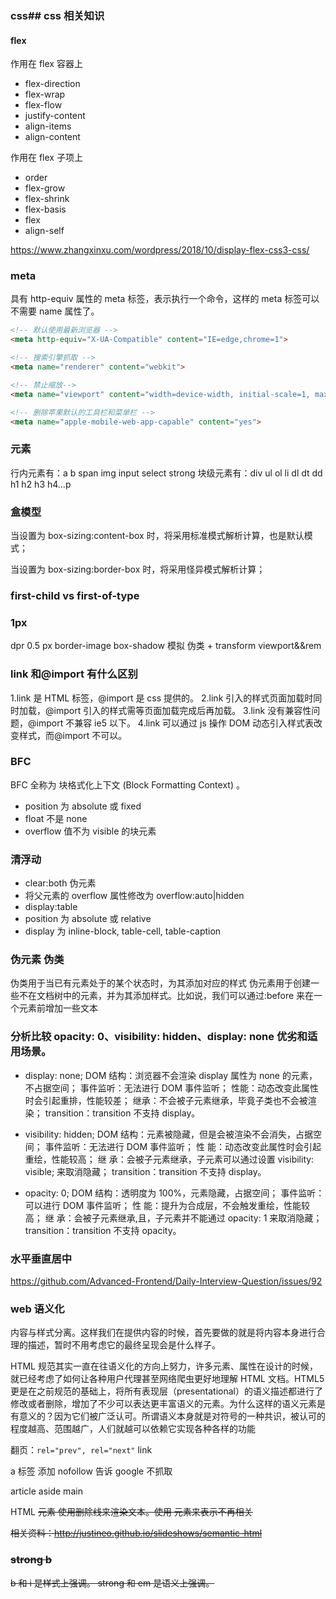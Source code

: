 ### css## css 相关知识

#### flex

作用在 flex 容器上

- flex-direction
- flex-wrap
- flex-flow
- justify-content
- align-items
- align-content

作用在 flex 子项上

- order
- flex-grow
- flex-shrink
- flex-basis
- flex
- align-self

https://www.zhangxinxu.com/wordpress/2018/10/display-flex-css3-css/

### meta

具有 http-equiv 属性的 meta 标签，表示执行一个命令，这样的 meta 标签可以不需要 name 属性了。

```html
<!-- 默认使用最新浏览器 -->
<meta http-equiv="X-UA-Compatible" content="IE=edge,chrome=1">

<!-- 搜索引擎抓取 -->
<meta name="renderer" content="webkit">

<!-- 禁止缩放-->
<meta name="viewport" content="width=device-width, initial-scale=1, maximum-scale=1, minimum-scale=1, user-scalable=no, minimal-ui">

<!-- 删除苹果默认的工具栏和菜单栏 -->
<meta name="apple-mobile-web-app-capable" content="yes">
```

### 元素

行内元素有：a b span img input select strong
块级元素有：div ul ol li dl dt dd h1 h2 h3 h4…p

### 盒模型

当设置为 box-sizing:content-box 时，将采用标准模式解析计算，也是默认模式；

当设置为 box-sizing:border-box 时，将采用怪异模式解析计算；

### first-child vs first-of-type

### 1px

dpr 0.5 px
border-image
box-shadow 模拟
伪类 + transform
viewport&&rem

### link 和@import 有什么区别

1.link 是 HTML 标签，@import 是 css 提供的。
2.link 引入的样式页面加载时同时加载，@import 引入的样式需等页面加载完成后再加载。
3.link 没有兼容性问题，@import 不兼容 ie5 以下。
4.link 可以通过 js 操作 DOM 动态引入样式表改变样式，而@import 不可以。

### BFC

BFC 全称为 块格式化上下文 (Block Formatting Context) 。

- position 为 absolute 或 fixed
- float 不是 none
- overflow 值不为 visible 的块元素

### 清浮动

- clear:both 伪元素
- 将父元素的 overflow 属性修改为 overflow:auto|hidden
- display:table
- position 为 absolute 或 relative
- display 为 inline-block, table-cell, table-caption

### 伪元素 伪类

伪类用于当已有元素处于的某个状态时，为其添加对应的样式
伪元素用于创建一些不在文档树中的元素，并为其添加样式。比如说，我们可以通过:before 来在一个元素前增加一些文本

### 分析比较 opacity: 0、visibility: hidden、display: none 优劣和适用场景。

- display: none;
  DOM 结构：浏览器不会渲染 display 属性为 none 的元素，不占据空间；
  事件监听：无法进行 DOM 事件监听；
  性能：动态改变此属性时会引起重排，性能较差；
  继承：不会被子元素继承，毕竟子类也不会被渲染；
  transition：transition 不支持 display。

- visibility: hidden;
  DOM 结构：元素被隐藏，但是会被渲染不会消失，占据空间；
  事件监听：无法进行 DOM 事件监听；
  性 能：动态改变此属性时会引起重绘，性能较高；
  继 承：会被子元素继承，子元素可以通过设置 visibility: visible; 来取消隐藏；
  transition：transition 不支持 display。

- opacity: 0;
  DOM 结构：透明度为 100%，元素隐藏，占据空间；
  事件监听：可以进行 DOM 事件监听；
  性 能：提升为合成层，不会触发重绘，性能较高；
  继 承：会被子元素继承,且，子元素并不能通过 opacity: 1 来取消隐藏；
  transition：transition 不支持 opacity。

### 水平垂直居中

https://github.com/Advanced-Frontend/Daily-Interview-Question/issues/92

### web 语义化

内容与样式分离。这样我们在提供内容的时候，首先要做的就是将内容本身进行合理的描述，暂时不用考虑它的最终呈现会是什么样子。

HTML 规范其实一直在往语义化的方向上努力，许多元素、属性在设计的时候，就已经考虑了如何让各种用户代理甚至网络爬虫更好地理解 HTML 文档。HTML5 更是在之前规范的基础上，将所有表现层（presentational）的语义描述都进行了修改或者删除，增加了不少可以表达更丰富语义的元素。为什么这样的语义元素是有意义的？因为它们被广泛认可。所谓语义本身就是对符号的一种共识，被认可的程度越高、范围越广，人们就越可以依赖它实现各种各样的功能

翻页：`rel="prev", rel="next"` link

a 标签 添加 nofollow 告诉 google 不抓取

article aside main

HTML <s> 元素 使用删除线来渲染文本。使用 <s> 元素来表示不再相关

相关资料：http://justineo.github.io/slideshows/semantic-html

### strong b

b 和 i 是样式上强调。
strong 和 em 是语义上强调。
